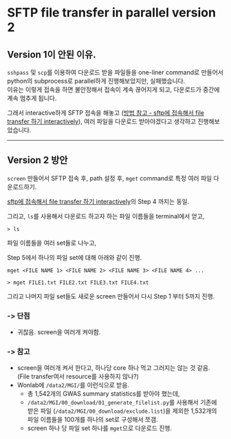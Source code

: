 # SFTP file transfer in parallel version 2

## Version 1이  안된 이유.
`sshpass` 및 `scp`를 이용하여 다운로드 받을 파일들을 one-liner command로 만들어서 python의 subprocess로 parallel하게 진행해보았지만, 실패했습니다.  
이유는 이렇게 접속을 하면 불안정해서 접속이 계속 끊어지게 되고, 다운로드가 중간에 계속 멈추게 됩니다.  

그래서 interactive하게 SFTP 접속을 해놓고 ([방법 참고 - sftp에 접속해서 file transfer 하기 interactively](./README.md#--sftp에-접속해서-file-transfer-하기-interactively)), 여러 파일을 다운로드 받아야겠다고 생각하고 진행해보았습니다.

---

## Version 2 방안

`screen` 만들어서 SFTP 접속 후, path 설정 후, `mget` command로 특정 여러 파일 다운로드하기.  

[sftp에 접속해서 file transfer 하기 interactively](./README.md#--sftp에-접속해서-file-transfer-하기-interactively)의 Step 4 까지는 동일.  

그리고, `ls`를 사용해서 다운로드 하고자 하는 파일 이름들을 terminal에서 얻고,

```
> ls
```

파일 이름들을 여러 set들로 나누고,

Step 5에서 하나의 파일 set에 대해 아래와 같이 진행.

`mget <FILE NAME 1> <FILE NAME 2> <FILE NAME 3> <FILE NAME 4> ...`
```
> mget FILE1.txt FILE2.txt FILE3.txt FILE4.txt
```

그리고 나머지 파일 set들도 새로운 screen 만들어서 다시 Step 1 부터 5까지 진행.


### -> **단점**
- 귀찮음. screen을 여러개 켜야함.

### -> **참고**
- screen을 여러개 켜서 한다고, 하나당 core 하나 먹고 그러지는 않는 것 같음. (File transfer여서 resource를 사용하지 않나?)
- Wonlab에 `/data2/MGI/`를 이런식으로 받음.
    - 총 1,542개의 GWAS summary statistics를 받아야 했는데,
    - `/data2/MGI/00_download/01_generate_filelist.py`를 사용해서 기존에 받은 파일 (`/data2/MGI/00_download/exclude.list`)을 제외한 1,532개의 파일 이름들을 100개를 하나의 set로 구성해서 쪼갬.
    - screen 하나 당 파일 set 하나를 `mget`으로 다운로드 진행.